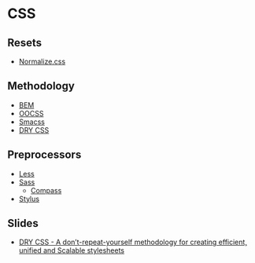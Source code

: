 CSS
==============================



Resets
------------------------------

* [Normalize.css](http://necolas.github.com/normalize.css/)



Methodology
------------------------------

* [BEM](https://bem.info/method/)
* [OOCSS](http://oocss.org/)
* [Smacss](https://smacss.com/)
* [DRY CSS](http://www.vanseodesign.com/css/dry-principles/)




Preprocessors
------------------------------

* [Less]()
* [Sass](http://sass-lang.com/)
  * [Compass](http://compass-style.org/)
* [Stylus]()



Slides
------------------------------

* [DRY CSS - A don’t-repeat-yourself methodology for creating efficient, unified and Scalable stylesheets](http://pt.slideshare.net/jeremyclarke/dry-css-a-dontrepeatyourself-methodology-for-creating-efficient-unified-and-scalable-stylesheets)
